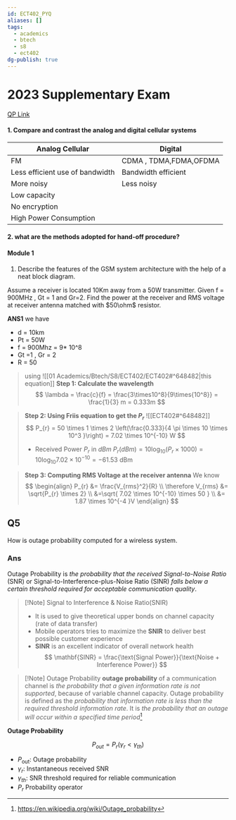 ```yaml
---
id: ECT402_PYQ
aliases: []
tags:
  - academics
  - btech
  - s8
  - ect402
dg-publish: true
---
```

# 2023 Supplementary Exam 
[QP Link](https://drive.google.com/drive/folders/1ye25K0pNKDLqqBM2thufvUbqNqmhWLT5)
#### 1. Compare and contrast the analog and digital cellular systems

| Analog Cellular                 | Digital                |
| ------------------------------- | ---------------------- |
| FM                              | CDMA , TDMA,FDMA,OFDMA |
| Less efficient use of bandwidth | Bandwidth efficient    |
| More noisy                      | Less noisy             |
| Low capacity                    |                        |
| No encryption                   |                        |
| High Power Consumption          |                        |

#### 2. what are the methods adopted for hand-off procedure?


#### Module 1
1. Describe the features of the GSM system architecture with the help of a neat
block diagram.

 
Assume a receiver is located 10Km away from a 50W transmitter. Given f = 900MHz , Gt = 1 and Gr=2. Find the power at the receiver and RMS voltage at receiver antenna matched with $50\ohm$ resistor.
 
 **ANS1** we have
 - d  = 10km
 - Pt = 50W
 - f = 900Mhz = 9* 10^8
 - Gt =1  , Gr = 2 
 - R = 50 

>using ![[01 Academics/Btech/S8/ECT402/ECT402#^648482|this equation]]
> **Step 1: Calculate the wavelength**
>$$
>\lambda = \frac{c}{f} = \frac{3\times10^8}{9\times{10^8}} = \frac{1}{3} m = 0.333m
>$$

> **Step 2: Using Friis equation to get the $P_{r}$**
> ![[ECT402#^648482]]
> $$
> P_{r} = 50 \times 1 \times 2 \left(\frac{0.333}{4 \pi \times 10 \times 10^3 }\right) = 7.02 \times 10^{-10} W
> $$
> - Received Power $P_{r}$ in $dBm$
>$P_{r}(dBm) = 10 \log_{10}(P_{r} \times 1000) = 10 \log_{10} 7.02 \times 10^{-10} = -61.53 \text{ dBm}$
> 
>

>**Step 3: Computing RMS Voltage at the receiver antenna**
>We know 
>$$
\begin{align}
P_{r} &= \frac{V_{rms}^2}{R} \\
\therefore V_{rms} &= \sqrt{P_{r} \times 2}  \\
 &=\sqrt{ 7.02 \times 10^{-10} \times 50 } \\
&= 1.87 \times 10^{-4 }V
\end{align}
>$$
## Q5
How is outage probability computed for a wireless system.
### Ans
Outage Probability is *the probability that the received Signal-to-Noise Ratio* (SNR) or Signal-to-Interference-plus-Noise Ratio (SINR) *falls below a certain threshold required for acceptable communication quality*.

>[!Note] Signal to Interference & Noise Ratio(SNIR)
>- It is used to give theoretical upper bonds on channel capacity (rate of data transfer)
>- Mobile operators tries to maximize the **SNIR** to deliver best possible customer experience
>- **SINR** is an excellent indicator of overall network health
>$$
\mathbf{SINR} = \frac{\text{Signal Power}}{\text{Noise + Interference Power}}
>$$

>[!Note] Outage Probability
>**outage probability** of a communication channel is *the probability that a given information rate is not supported*, because of variable channel capacity. Outage probability is defined as the *probability that information rate is less than the required threshold information rate*. It is *the probability that an outage will occur within a specified time period*[^1]

**Outage Probability**

$$
P_{out} = P_{r} \left(\gamma_{r} < \gamma_{th} \right)
$$

- $P_{\text{out}}$: Outage probability
- $\gamma_{r}$: Instantaneous received SNR
- $\gamma_{th}$: SNR threshold required for reliable communication
- $P_{r}$ Probability operator

[^1]:https://en.wikipedia.org/wiki/Outage_probability

